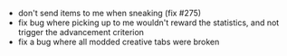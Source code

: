 - don't send items to me when sneaking (fix #275)
- fix bug where picking up to me wouldn't reward the statistics, and not trigger the advancement criterion
- fix a bug where all modded creative tabs were broken
